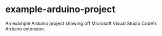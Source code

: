 # example-arduino-project
An example Arduino project showing off Microsoft Visual Studio Code's Arduino extension.
